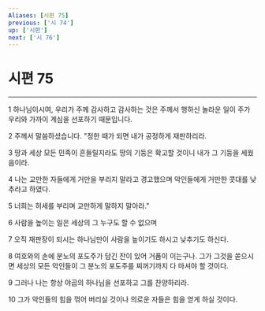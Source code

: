 ```yaml
---
Aliases: [시편 75]
previous: ['시 74']
up: ['시편']
next: ['시 76']
---
```

# 시편 75

***


1 하나님이시여, 우리가 주께 감사하고 감사하는 것은 주께서 행하신 놀라운 일이 주가 우리와 가까이 계심을 선포하기 때문입니다. 

2 주께서 말씀하셨습니다. "정한 때가 되면 내가 공정하게 재판하리라. 

3 땅과 세상 모든 민족이 흔들릴지라도 땅의 기둥은 확고할 것이니 내가 그 기둥을 세웠음이라. 

4 나는 교만한 자들에게 거만을 부리지 말라고 경고했으며 악인들에게 거만한 콧대를 낮추라고 하였다. 

5 너희는 허세를 부리며 교만하게 말하지 말아라." 

6 사람을 높이는 일은 세상의 그 누구도 할 수 없으며 

7 오직 재판장이 되시는 하나님만이 사람을 높이기도 하시고 낮추기도 하신다. 

8 여호와의 손에 분노의 포도주가 담긴 잔이 있어 거품이 이는구나. 그가 그것을 쏟으시면 세상의 모든 악인들이 그 분노의 포도주를 찌꺼기까지 다 마셔야 할 것이다. 

9 그러나 나는 항상 야곱의 하나님을 선포하고 그를 찬양하리라. 

10 그가 악인들의 힘을 꺾어 버리실 것이나 의로운 자들은 힘을 얻게 하실 것이다.

